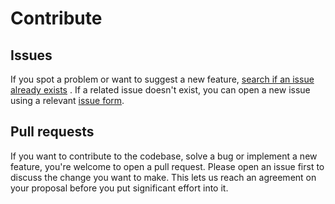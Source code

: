 # Contribute

## Issues
If you spot a problem or want to suggest a new feature, [search if an issue already exists](https://github.com/r1oga/dune-ts/issues) . If a related issue doesn't exist, you can open a new issue using a relevant [issue form](https://github.com/r1oga/dune-ts/issues/new/choose). 

## Pull requests
If you want to contribute to the codebase, solve a bug or implement a new feature, you're welcome to open a pull request.
Please open an issue first to discuss the change you want to make.
This lets us reach an agreement on your proposal before you put significant effort into it.
